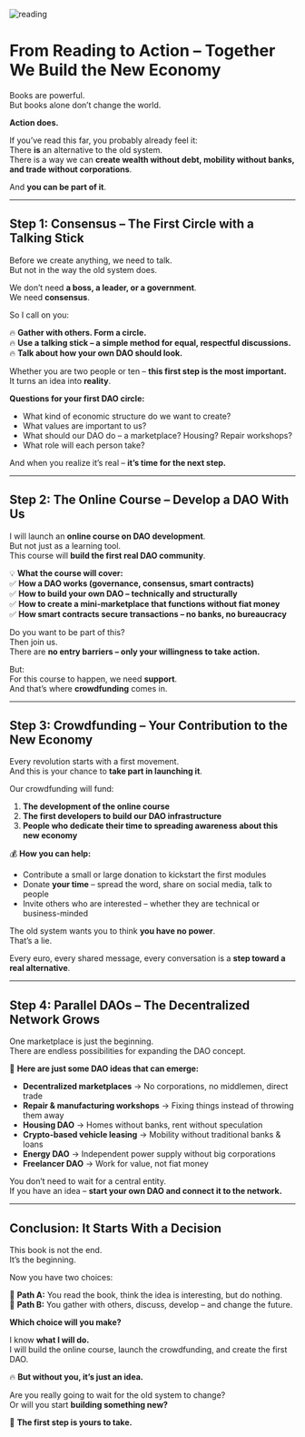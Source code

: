 ![reading](reading.png)
# From Reading to Action – Together We Build the New Economy  

Books are powerful.  
But books alone don’t change the world.  

**Action does.**  

If you’ve read this far, you probably already feel it:  
There **is** an alternative to the old system.  
There is a way we can **create wealth without debt, mobility without banks, and trade without corporations**.  

And **you can be part of it**.  

---

## Step 1: Consensus – The First Circle with a Talking Stick  

Before we create anything, we need to talk.  
But not in the way the old system does.  

We don’t need **a boss, a leader, or a government**.  
We need **consensus**.  

So I call on you:  

🔥 **Gather with others. Form a circle.**  
🔥 **Use a talking stick – a simple method for equal, respectful discussions.**  
🔥 **Talk about how your own DAO should look.**  

Whether you are two people or ten – **this first step is the most important.**  
It turns an idea into **reality**.  

**Questions for your first DAO circle:**  
- What kind of economic structure do we want to create?  
- What values are important to us?  
- What should our DAO do – a marketplace? Housing? Repair workshops?  
- What role will each person take?  

And when you realize it’s real – **it’s time for the next step.**  

---

## Step 2: The Online Course – Develop a DAO With Us  

I will launch an **online course on DAO development**.  
But not just as a learning tool.  
This course will **build the first real DAO community**.  

💡 **What the course will cover:**  
✅ **How a DAO works (governance, consensus, smart contracts)**  
✅ **How to build your own DAO – technically and structurally**  
✅ **How to create a mini-marketplace that functions without fiat money**  
✅ **How smart contracts secure transactions – no banks, no bureaucracy**  

Do you want to be part of this?  
Then join us.  
There are **no entry barriers – only your willingness to take action.**  

But:  
For this course to happen, we need **support**.  
And that’s where **crowdfunding** comes in.  

---

## Step 3: Crowdfunding – Your Contribution to the New Economy  

Every revolution starts with a first movement.  
And this is your chance to **take part in launching it**.  

Our crowdfunding will fund:  
1. **The development of the online course**  
2. **The first developers to build our DAO infrastructure**  
3. **People who dedicate their time to spreading awareness about this new economy**  

💰 **How you can help:**  
- Contribute a small or large donation to kickstart the first modules  
- Donate **your time** – spread the word, share on social media, talk to people  
- Invite others who are interested – whether they are technical or business-minded  

The old system wants you to think **you have no power**.  
That’s a lie.  

Every euro, every shared message, every conversation is a **step toward a real alternative**.  

---

## Step 4: Parallel DAOs – The Decentralized Network Grows  

One marketplace is just the beginning.  
There are endless possibilities for expanding the DAO concept.  

🚀 **Here are just some DAO ideas that can emerge:**  
- **Decentralized marketplaces** → No corporations, no middlemen, direct trade  
- **Repair & manufacturing workshops** → Fixing things instead of throwing them away  
- **Housing DAO** → Homes without banks, rent without speculation  
- **Crypto-based vehicle leasing** → Mobility without traditional banks & loans  
- **Energy DAO** → Independent power supply without big corporations  
- **Freelancer DAO** → Work for value, not fiat money  

You don’t need to wait for a central entity.  
If you have an idea – **start your own DAO and connect it to the network.**  

---

## Conclusion: It Starts With a Decision  

This book is not the end.  
It’s the beginning.  

Now you have two choices:  

🔴 **Path A:** You read the book, think the idea is interesting, but do nothing.  
🔵 **Path B:** You gather with others, discuss, develop – and change the future.  

**Which choice will you make?**  

I know **what I will do.**  
I will build the online course, launch the crowdfunding, and create the first DAO.  

🔥 **But without you, it’s just an idea.**  

Are you really going to wait for the old system to change?  
Or will you start **building something new?**  

🚀 **The first step is yours to take.**  